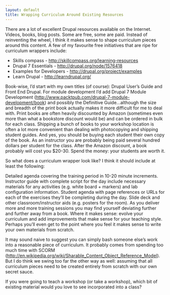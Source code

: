 ```yaml
---
layout: default
title: Wrapping Curriculum Around Existing Resources
---
```


There are a lot of excellent Drupal resources available on the Internet. Videos, books, blog posts. Some are free, some are paid. Instead of reinventing the wheel, I think it makes sense to shape curriculum pieces around this content. A few of my favourite free initiatives that are ripe for curriculum wrappers include:

- Skills compass - http://skillcompass.org/learning-resources
- Drupal 7 Essentials - http://drupal.org/node/1576418
- Examples for Developers - http://drupal.org/project/examples
- Learn Drupal - http://learndrupal.org/

Book-wise, I’d start with my own titles (of course): Drupal User’s Guide and Front End Drupal. For module development I’d add Drupal 7 Module Development (http://www.packtpub.com/drupal-7-module-development/book) and possibly the Definitive Guide…although the size and breadth of the print book actually makes it more difficult for me to deal with. Print books are often heavily discounted by Amazon (sometimes even more than what a bookstore discount would be) and can be ordered in bulk for each class. Shipping a bunch of books to your workshop location is often a lot more convenient than dealing with photocopying and shipping student guides. And yes, you should be buying each student their own copy of the book. As an instructor you are probably being paid several hundred dollars per student for the class. After the Amazon discount, a book probably will cost you $20-30. Spend the money: your students are worth it.

So what does a curriculum wrapper look like? I think it should include at least the following:

Detailed agenda covering the training period in 10-20 minute increments.
Instructor guide with complete script for the day include necessary materials for any activities (e.g. white board + markers) and lab configuration information.
Student agenda with page references or URLs for each of the exercises they’ll be completing during the day.
Slide deck and other classroom/instructor aids (e.g. posters for the room).
As you deliver more and more training sessions you may find yourself deviating further and further away from a book. Where it makes sense: evolve your curriculum and add improvements that make sense for your teaching style. Perhaps you’ll even get to the point where you feel it makes sense to write your own materials from scratch.

It may sound naive to suggest you can simply bash someone else’s work into a reasonable piece of curriculum. It probably comes from spending too much time with SCORM (http://en.wikipedia.org/wiki/Sharable_Content_Object_Reference_Model). But I do think we swing too far the other way as well: assuming that all curriculum pieces need to be created entirely from scratch with our own secret sauce.

If you were going to teach a workshop (or take a workshop), which bit of existing material would you love to see incorporated into a class?
